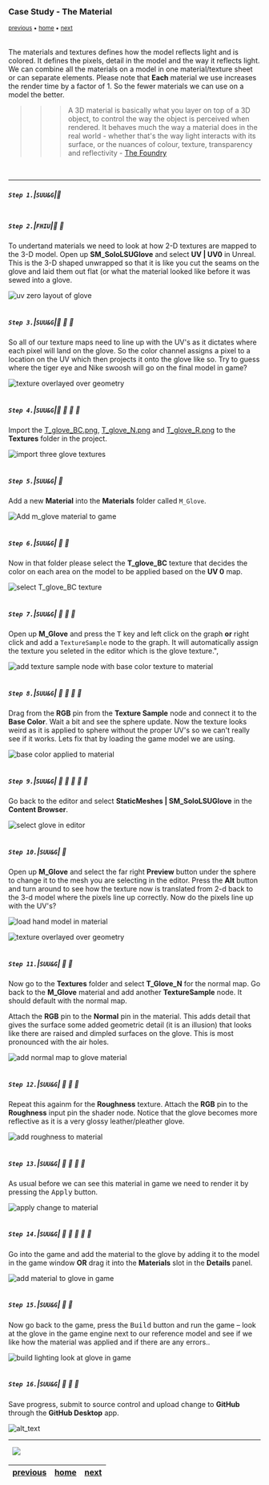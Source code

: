 <img src="https://via.placeholder.com/1000x4/45D7CA/45D7CA" alt="drawing" height="4px"/>

### Case Study - The Material

<sub>[previous](../case-study/README.md#user-content-case-study---the-model) • [home](../README.md#user-content-ue5-intro-to-static-meshes) • [next](../model-maya/README.md#user-content-setting-up-model-in-maya)</sub>

<img src="https://via.placeholder.com/1000x4/45D7CA/45D7CA" alt="drawing" height="4px"/>

The materials and textures defines how the model reflects light and is colored.  It defines the pixels, detail in the model and the way it reflects light.  We can combine all the materials on a model in one material/texture sheet or can separate elements. Please note that **Each** material we use increases the render time by a factor of 1.  So the fewer materials we can use on a model the better.

>>> A 3D material is basically what you layer on top of a 3D object, to control the way the object is perceived when rendered. It behaves much the way a material does in the real world - whether that's the way light interacts with its surface, or the nuances of colour, texture, transparency and reflectivity - [The Foundry](https://www.foundry.com/insights/design/3d-materials-explained)

<br>

---


##### `Step 1.`\|`SUU&G`|:small_blue_diamond:



<img src="https://via.placeholder.com/500x2/45D7CA/45D7CA" alt="drawing" height="2px" alt = ""/>

##### `Step 2.`\|`FHIU`|:small_blue_diamond: :small_blue_diamond: 

To undertand materials we need to look at how 2-D textures are mapped to the 3-D model. Open up **SM_SoloLSUGlove** and select **UV | UV0** in Unreal.  This is the 3-D shaped unwrapped so that it is like you cut the seams on the glove and laid them out flat (or what the material looked like before it was sewed into a glove.

![uv zero layout of glove](images/UV0GLove.jpg)

<img src="https://via.placeholder.com/500x2/45D7CA/45D7CA" alt="drawing" height="2px" alt = ""/>

##### `Step 3.`\|`SUU&G`|:small_blue_diamond: :small_blue_diamond: :small_blue_diamond:

So all of our texture maps need to line up with the UV's as it dictates where each pixel will land on the glove. So the color channel assigns a pixel to a location on the UV which then projects it onto the glove like so.  Try to guess where the tiger eye and Nike swoosh will go on the final model in game?

![texture overlayed over geometry](images/image_95.jpg)

<img src="https://via.placeholder.com/500x2/45D7CA/45D7CA" alt="drawing" height="2px" alt = ""/>

##### `Step 4.`\|`SUU&G`|:small_blue_diamond: :small_blue_diamond: :small_blue_diamond: :small_blue_diamond:

Import the [T_glove_BC.png](../Assets/T_glove_BC.png), [T_glove_N.png](../Assets/T_glove_N.png) and [T_glove_R.png](../Assets/T_glove_R.png) to the **Textures** folder in the project.
    
![import three glove textures](images/ImportThreeGloveTexture.jpg)

<img src="https://via.placeholder.com/500x2/45D7CA/45D7CA" alt="drawing" height="2px" alt = ""/>

##### `Step 5.`\|`SUU&G`| :small_orange_diamond:

Add a new **Material** into the **Materials** folder called `M_Glove`.

![Add m_glove material to game](images/image_97.jpg)

<img src="https://via.placeholder.com/500x2/45D7CA/45D7CA" alt="drawing" height="2px" alt = ""/>

##### `Step 6.`\|`SUU&G`| :small_orange_diamond: :small_blue_diamond:

Now in that folder please select the **T_glove_BC** texture that decides the color on each area on the model to be applied based on the **UV 0** map.

![select T_glove_BC texture](images/image_98.jpg)

<img src="https://via.placeholder.com/500x2/45D7CA/45D7CA" alt="drawing" height="2px" alt = ""/>

##### `Step 7.`\|`SUU&G`| :small_orange_diamond: :small_blue_diamond: :small_blue_diamond:

Open up **M_Glove** and press the <kbd>T</kbd> key and left click on the graph **or** right click and add a `TextureSample` node to the graph.  It will automatically assign the texture you seleted in the editor which is the glove texture.",

![add texture sample node with base color texture to material](images/image_99.jpg)

<img src="https://via.placeholder.com/500x2/45D7CA/45D7CA" alt="drawing" height="2px" alt = ""/>

##### `Step 8.`\|`SUU&G`| :small_orange_diamond: :small_blue_diamond: :small_blue_diamond: :small_blue_diamond:

Drag from the **RGB** pin from the **Texture Sample** node and connect it to the **Base Color**.  Wait a bit and see the sphere update.  Now the texture looks weird as it is applied to sphere without the proper UV's so we can't really see if it works.  Lets fix that by loading the game model we are using.

![base color applied to material](images/image_100.jpg)

<img src="https://via.placeholder.com/500x2/45D7CA/45D7CA" alt="drawing" height="2px" alt = ""/>

##### `Step 9.`\|`SUU&G`| :small_orange_diamond: :small_blue_diamond: :small_blue_diamond: :small_blue_diamond: :small_blue_diamond:

Go back to the editor and select **StaticMeshes | SM_SoloLSUGlove** in the **Content Browser**.
    
![select glove in editor](images/SelectGlove.jpg)

<img src="https://via.placeholder.com/500x2/45D7CA/45D7CA" alt="drawing" height="2px" alt = ""/>

##### `Step 10.`\|`SUU&G`| :large_blue_diamond:

Open up **M_Glove** and select the far right **Preview** button under the sphere to change it to the mesh you are selecting in the editor.  Press the **Alt** button and turn around to see how the texture now is translated from 2-d back to the 3-d model where the pixels line up correctly. Now do the pixels line up with the UV's?

![load hand model in material](images/image_102.jpg)

![texture overlayed over geometry](images/image_95.jpg)


<img src="https://via.placeholder.com/500x2/45D7CA/45D7CA" alt="drawing" height="2px" alt = ""/>

##### `Step 11.`\|`SUU&G`| :large_blue_diamond: :small_blue_diamond: 

Now go to the **Textures** folder and select **T_Glove_N** for the normal map.  Go back to the **M_Glove** material and add another **TextureSample** node.  It should default with the normal map.

Attach the **RGB** pin to the **Normal** pin in the material.  This adds detail that gives the surface some added geometric detail (it is an illusion) that looks like there are raised and dimpled surfaces on the glove.  This is most pronounced with the air holes. 

![add normal map to glove material](images/AddNormalMap.jpg)

<img src="https://via.placeholder.com/500x2/45D7CA/45D7CA" alt="drawing" height="2px" alt = ""/>


##### `Step 12.`\|`SUU&G`| :large_blue_diamond: :small_blue_diamond: :small_blue_diamond: 

Repeat this againm for the **Roughness** texture. Attach the **RGB** pin to the **Roughness** input pin the shader node.  Notice that the glove becomes more reflective as it is a very glossy leather/pleather glove.

![add roughness to material](images/GloveRoughness.jpg)

<img src="https://via.placeholder.com/500x2/45D7CA/45D7CA" alt="drawing" height="2px" alt = ""/>

##### `Step 13.`\|`SUU&G`| :large_blue_diamond: :small_blue_diamond: :small_blue_diamond:  :small_blue_diamond: 

As usual before we can see this material in game we need to render it by pressing the <kbd>Apply</kbd> button.

![apply change to material](images/ApplyGloveMaterial.jpg)

<img src="https://via.placeholder.com/500x2/45D7CA/45D7CA" alt="drawing" height="2px" alt = ""/>

##### `Step 14.`\|`SUU&G`| :large_blue_diamond: :small_blue_diamond: :small_blue_diamond: :small_blue_diamond:  :small_blue_diamond: 

Go into the game and add the material to the glove by adding it to the model in the game window **OR** drag it into the **Materials** slot in the **Details** panel.

![add material to glove in game](images/AddMaterialToGlove.jpg)


<img src="https://via.placeholder.com/500x2/45D7CA/45D7CA" alt="drawing" height="2px" alt = ""/>

##### `Step 15.`\|`SUU&G`| :large_blue_diamond: :small_orange_diamond: 

Now go back to the game, press the <kbd>Build</kbd> button and run the game – look at the glove in the game engine next to our reference model and see if we like how the material was applied and if there are any errors..

![build lighting look at glove in game](images/LitGloveInGame.jpg)

<img src="https://via.placeholder.com/500x2/45D7CA/45D7CA" alt="drawing" height="2px" alt = ""/>

##### `Step 16.`\|`SUU&G`| :large_blue_diamond: :small_orange_diamond:   :small_blue_diamond: 

Save progress, submit to source control and upload change to **GitHub** through the **GitHub Desktop** app.

![alt_text](images/SubmitToGithub.jpg)

___


<img src="https://via.placeholder.com/1000x4/dba81a/dba81a" alt="drawing" height="4px" alt = ""/>

<img src="https://via.placeholder.com/1000x100/45D7CA/000000/?text=Next Up - Model in Maya">

<img src="https://via.placeholder.com/1000x4/dba81a/dba81a" alt="drawing" height="4px" alt = ""/>

| [previous](../case-study/README.md#user-content-case-study---the-model)| [home](../README.md#user-content-ue5-intro-to-static-meshes) | [next](../model-maya/README.md#user-content-setting-up-model-in-maya)|
|---|---|---|
